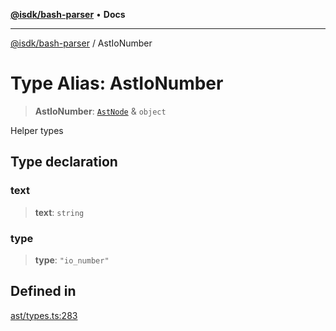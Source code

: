 [**@isdk/bash-parser**](../README.md) • **Docs**

***

[@isdk/bash-parser](../globals.md) / AstIoNumber

# Type Alias: AstIoNumber

> **AstIoNumber**: [`AstNode`](AstNode.md) & `object`

Helper types

## Type declaration

### text

> **text**: `string`

### type

> **type**: `"io_number"`

## Defined in

[ast/types.ts:283](https://github.com/mattiasrunge/bash-parser/blob/98089d9104089a44eb5db425f3c3a8de14075f75/src/ast/types.ts#L283)
